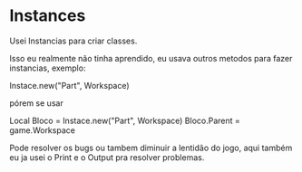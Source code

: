 # Instances
Usei Instancias para criar classes.

Isso eu realmente não tinha aprendido, eu usava outros metodos para fazer instancias, exemplo:

Instace.new("Part", Workspace)

pórem se usar

Local Bloco = Instace.new("Part", Workspace)
Bloco.Parent = game.Workspace

Pode resolver os bugs ou tambem diminuir a lentidão do jogo, aqui também eu ja usei o Print e o Output pra resolver problemas.